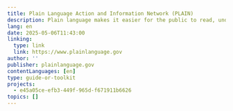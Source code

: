 ```yaml
---
title: Plain Language Action and Information Network (PLAIN)
description: Plain language makes it easier for the public to read, understand, and use government communications.
lang: en
date: 2025-05-06T11:43:00
linking:
  type: link
  link: https://www.plainlanguage.gov
author: ''
publisher: plainlanguage.gov
contentLanguages: [en]
type: guide-or-toolkit
projects:
  - e45a05ce-efb3-449f-965d-f671911b6626
topics: []
---
```

